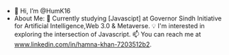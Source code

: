 - 👋 Hi, I’m @HumK16
- About Me:
🌱 Currently studying [Javascipt] at Governor Sindh Initiative for Artificial Intelligence,Web 3.0 & Metaverse.
💡 I'm interested in exploring the intersection of Javascript.
📫 You can reach me at www.linkedin.com/in/hamna-khan-7203512b2.


<!---
HumK16/HumK16 is a ✨ special ✨ repository because its `README.md` (this file) appears on your GitHub profile.
You can click the Preview link to take a look at your changes.
--->
